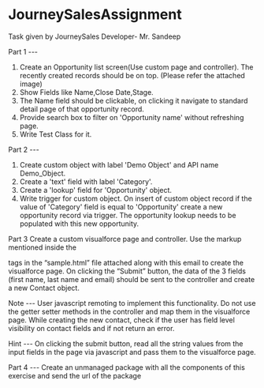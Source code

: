 # JourneySalesAssignment
Task given by JourneySales Developer- Mr. Sandeep 

Part 1 ---

1. Create an Opportunity list screen(Use custom page and controller). The recently created records should be on top. (Please refer the attached image)
2. Show Fields like Name,Close Date,Stage.
3. The Name field should be clickable, on clicking it navigate to standard detail page of that opportunity record.
4. Provide search box to filter on 'Opportunity name' without refreshing page.
5. Write Test Class for it.


Part 2 --- 

1. Create custom object with label 'Demo Object' and API name Demo_Object.
2. Create a 'text' field with label 'Category'.
3. Create a 'lookup' field for 'Opportunity' object.
4. Write trigger for custom object. On insert of custom object record if the value of 'Category' field is equal to 'Opportunity' create a new opportunity record via trigger.
   The opportunity lookup needs to be populated with this new opportunity.

Part 3
Create a custom visualforce page and controller. Use the markup mentioned inside the <div> tags in the “sample.html” file attached along with this email to create the visualforce page. On clicking the “Submit” button, the data of the 3 fields (first name, last name and email) should be sent to the controller and create a new Contact object.

Note ---
User javascript remoting to implement this functionality.
Do not use the getter setter methods in the controller and map them in the visualforce page.
While creating the new contact, check if the user has field level visibility on contact fields and if not return an error.

Hint ---
On clicking the submit button, read all the string values from the input fields in the page via javascript and pass them to the visualforce page.


Part 4 ---
Create an unmanaged package with all the components of this exercise and send the url of the package
